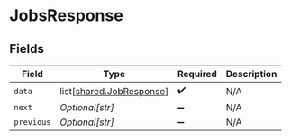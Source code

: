 # JobsResponse


## Fields

| Field                                                              | Type                                                               | Required                                                           | Description                                                        |
| ------------------------------------------------------------------ | ------------------------------------------------------------------ | ------------------------------------------------------------------ | ------------------------------------------------------------------ |
| `data`                                                             | list[[shared.JobResponse](undefined/models/shared/jobresponse.md)] | :heavy_check_mark:                                                 | N/A                                                                |
| `next`                                                             | *Optional[str]*                                                    | :heavy_minus_sign:                                                 | N/A                                                                |
| `previous`                                                         | *Optional[str]*                                                    | :heavy_minus_sign:                                                 | N/A                                                                |